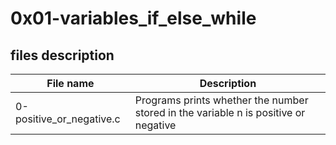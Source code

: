 # 0x01-variables_if_else_while
## files description
| File name | Description |
| --------- | ----------- |
| 0-positive_or_negative.c| Programs prints whether the number stored in the variable n is positive or negative |    
